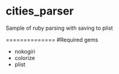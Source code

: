 cities_parser
=============

Sample of ruby parsing with saving to plist

==============
#Required gems
- nokogiri
- colorize
- plist
